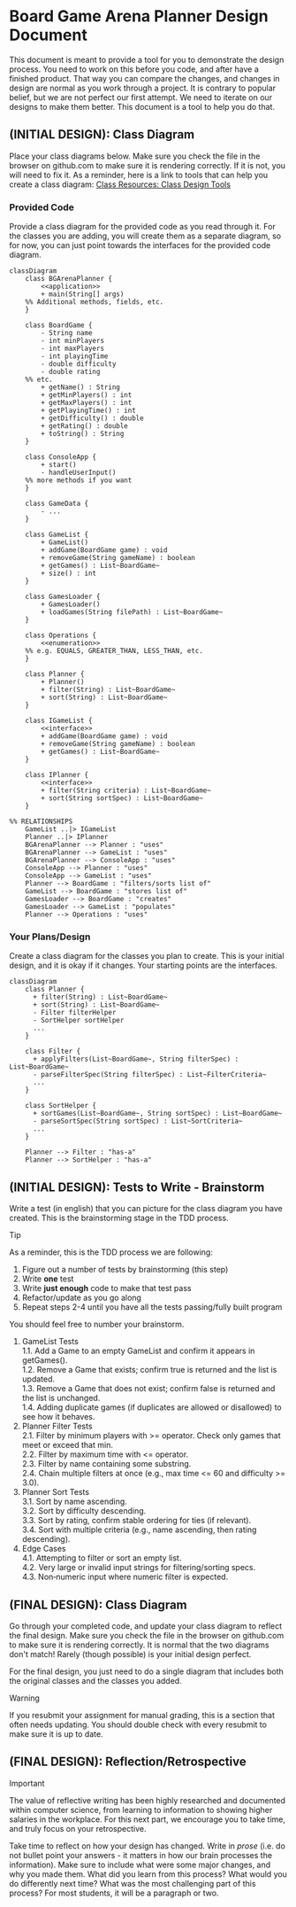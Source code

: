 # Board Game Arena Planner Design Document


This document is meant to provide a tool for you to demonstrate the design process. You need to work on this before you code, and after have a finished product. That way you can compare the changes, and changes in design are normal as you work through a project. It is contrary to popular belief, but we are not perfect our first attempt. We need to iterate on our designs to make them better. This document is a tool to help you do that.


## (INITIAL DESIGN): Class Diagram 

Place your class diagrams below. Make sure you check the file in the browser on github.com to make sure it is rendering correctly. If it is not, you will need to fix it. As a reminder, here is a link to tools that can help you create a class diagram: [Class Resources: Class Design Tools](https://github.com/CS5004-khoury-lionelle/Resources?tab=readme-ov-file#uml-design-tools)

### Provided Code

Provide a class diagram for the provided code as you read through it.  For the classes you are adding, you will create them as a separate diagram, so for now, you can just point towards the interfaces for the provided code diagram.


```mermaid
classDiagram
    class BGArenaPlanner {
        <<application>>
        + main(String[] args)
    %% Additional methods, fields, etc.
    }

    class BoardGame {
        - String name
        - int minPlayers
        - int maxPlayers
        - int playingTime
        - double difficulty
        - double rating
    %% etc.
        + getName() : String
        + getMinPlayers() : int
        + getMaxPlayers() : int
        + getPlayingTime() : int
        + getDifficulty() : double
        + getRating() : double
        + toString() : String
    }

    class ConsoleApp {
        + start()
        - handleUserInput()
    %% more methods if you want
    }

    class GameData {
        - ...
    }

    class GameList {
        + GameList()
        + addGame(BoardGame game) : void
        + removeGame(String gameName) : boolean
        + getGames() : List~BoardGame~
        + size() : int
    }

    class GamesLoader {
        + GamesLoader()
        + loadGames(String filePath) : List~BoardGame~
    }

    class Operations {
        <<enumeration>>
    %% e.g. EQUALS, GREATER_THAN, LESS_THAN, etc.
    }

    class Planner {
        + Planner()
        + filter(String) : List~BoardGame~
        + sort(String) : List~BoardGame~
    }

    class IGameList {
        <<interface>>
        + addGame(BoardGame game) : void
        + removeGame(String gameName) : boolean
        + getGames() : List~BoardGame~
    }

    class IPlanner {
        <<interface>>
        + filter(String criteria) : List~BoardGame~
        + sort(String sortSpec) : List~BoardGame~
    }

%% RELATIONSHIPS
    GameList ..|> IGameList
    Planner ..|> IPlanner
    BGArenaPlanner --> Planner : "uses"
    BGArenaPlanner --> GameList : "uses"
    BGArenaPlanner --> ConsoleApp : "uses"
    ConsoleApp --> Planner : "uses"
    ConsoleApp --> GameList : "uses"
    Planner --> BoardGame : "filters/sorts list of"
    GameList --> BoardGame : "stores list of"
    GamesLoader --> BoardGame : "creates"
    GamesLoader --> GameList : "populates"
    Planner --> Operations : "uses"
```

### Your Plans/Design

Create a class diagram for the classes you plan to create. This is your initial design, and it is okay if it changes. Your starting points are the interfaces. 
```mermaid
classDiagram
    class Planner {
      + filter(String) : List~BoardGame~
      + sort(String) : List~BoardGame~
      - Filter filterHelper
      - SortHelper sortHelper
      ...
    }

    class Filter {
      + applyFilters(List~BoardGame~, String filterSpec) : List~BoardGame~
      - parseFilterSpec(String filterSpec) : List~FilterCriteria~
      ...
    }

    class SortHelper {
      + sortGames(List~BoardGame~, String sortSpec) : List~BoardGame~
      - parseSortSpec(String sortSpec) : List~SortCriteria~
      ...
    }

    Planner --> Filter : "has-a"
    Planner --> SortHelper : "has-a"
```




## (INITIAL DESIGN): Tests to Write - Brainstorm

Write a test (in english) that you can picture for the class diagram you have created. This is the brainstorming stage in the TDD process. 

> [!TIP]
> As a reminder, this is the TDD process we are following:
> 1. Figure out a number of tests by brainstorming (this step)
> 2. Write **one** test
> 3. Write **just enough** code to make that test pass
> 4. Refactor/update  as you go along
> 5. Repeat steps 2-4 until you have all the tests passing/fully built program

You should feel free to number your brainstorm. 

1.	GameList Tests  
1.1. Add a Game to an empty GameList and confirm it appears in getGames().  
1.2. Remove a Game that exists; confirm true is returned and the list is updated.  
1.3. Remove a Game that does not exist; confirm false is returned and the list is unchanged.  
1.4. Adding duplicate games (if duplicates are allowed or disallowed) to see how it behaves.  
2.	Planner Filter Tests  
2.1. Filter by minimum players with >= operator. Check only games that meet or exceed that min.  
2.2. Filter by maximum time with <= operator.  
2.3. Filter by name containing some substring.  
2.4. Chain multiple filters at once (e.g., max time <= 60 and difficulty >= 3.0).  
3.	Planner Sort Tests  
3.1. Sort by name ascending.  
3.2. Sort by difficulty descending.  
3.3. Sort by rating, confirm stable ordering for ties (if relevant).  
3.4. Sort with multiple criteria (e.g., name ascending, then rating descending).  
4.	Edge Cases  
4.1. Attempting to filter or sort an empty list.  
4.2. Very large or invalid input strings for filtering/sorting specs.  
4.3. Non‐numeric input where numeric filter is expected.  





## (FINAL DESIGN): Class Diagram

Go through your completed code, and update your class diagram to reflect the final design. Make sure you check the file in the browser on github.com to make sure it is rendering correctly. It is normal that the two diagrams don't match! Rarely (though possible) is your initial design perfect. 

For the final design, you just need to do a single diagram that includes both the original classes and the classes you added. 

> [!WARNING]
> If you resubmit your assignment for manual grading, this is a section that often needs updating. You should double check with every resubmit to make sure it is up to date.





## (FINAL DESIGN): Reflection/Retrospective

> [!IMPORTANT]
> The value of reflective writing has been highly researched and documented within computer science, from learning to information to showing higher salaries in the workplace. For this next part, we encourage you to take time, and truly focus on your retrospective.

Take time to reflect on how your design has changed. Write in *prose* (i.e. do not bullet point your answers - it matters in how our brain processes the information). Make sure to include what were some major changes, and why you made them. What did you learn from this process? What would you do differently next time? What was the most challenging part of this process? For most students, it will be a paragraph or two. 
